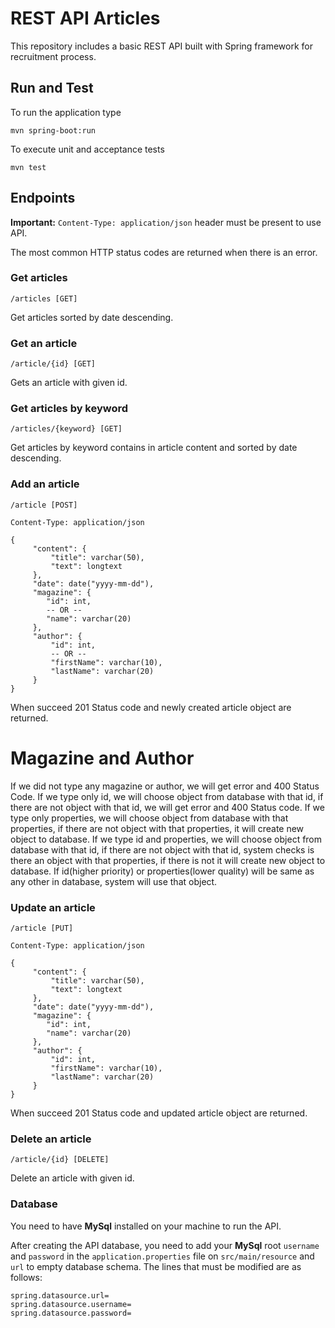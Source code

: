 # REST API Articles

This repository includes a basic REST API built with Spring framework for recruitment process.

## Run and Test

To run the application type

```
mvn spring-boot:run
```

To execute unit and acceptance tests

```
mvn test
```

## Endpoints

**Important:** `Content-Type: application/json` header must be present to use API.

The most common HTTP status codes are returned when there is an error.

### Get articles

```
/articles [GET]
```

Get articles sorted by date descending.


### Get an article

```
/article/{id} [GET]
```

Gets an article with given id.


### Get articles by keyword

```
/articles/{keyword} [GET]
```

Get articles by keyword contains in article content and sorted by date descending.


### Add an article

```
/article [POST]

Content-Type: application/json

{
     "content": {
         "title": varchar(50),
         "text": longtext
     },
     "date": date("yyyy-mm-dd"),
     "magazine": {
        "id": int,
        -- OR --
        "name": varchar(20)
     },
     "author": {
         "id": int,
         -- OR --
         "firstName": varchar(10),
         "lastName": varchar(20)
     }
}
```

When succeed 201 Status code and newly created article object are returned.

# Magazine and Author

If we did not type any magazine or author, we will get error and 400 Status Code.
If we type only id, we will choose object from database with that id, if there are not object with that id, we will get error and 400 Status code.
If we type only properties, we will choose object from database with that properties, if there are not object with that properties, it will create new object to database.
If we type id and properties, we will choose object from database with that id, if there are not object with that id, system checks is there an object with that properties, if there is not it will create new object to database. If id(higher priority) or properties(lower quality) will be same as any other in database, system will use that object.

### Update an article

```
/article [PUT]

Content-Type: application/json

{
     "content": {
         "title": varchar(50),
         "text": longtext
     },
     "date": date("yyyy-mm-dd"),
     "magazine": {
        "id": int,
        "name": varchar(20)
     },
     "author": {
         "id": int,
         "firstName": varchar(10),
         "lastName": varchar(20)
     }
}
```

When succeed 201 Status code and updated article object are returned.


### Delete an article

```
/article/{id} [DELETE]
```

Delete an article with given id.

### Database

You need to have **MySql** installed on your machine to run the API.

After creating the API database, you need to add your **MySql** root `username` and `password` in the `application.properties` file on `src/main/resource` and `url` to empty database schema. The lines that must be modified are as follows:

```properties
spring.datasource.url=
spring.datasource.username=
spring.datasource.password=
```
